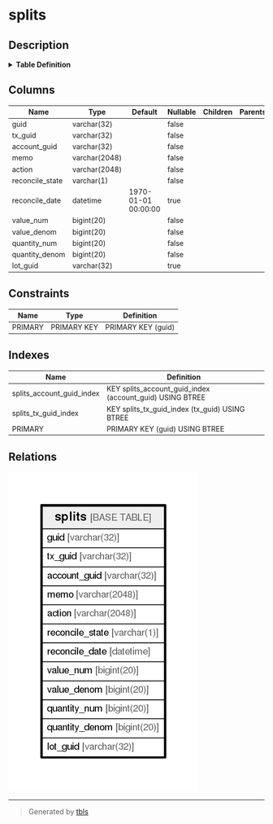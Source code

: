 # splits

## Description

<details>
<summary><strong>Table Definition</strong></summary>

```sql
CREATE TABLE `splits` (
  `guid` varchar(32) NOT NULL,
  `tx_guid` varchar(32) NOT NULL,
  `account_guid` varchar(32) NOT NULL,
  `memo` varchar(2048) NOT NULL,
  `action` varchar(2048) NOT NULL,
  `reconcile_state` varchar(1) NOT NULL,
  `reconcile_date` datetime DEFAULT '1970-01-01 00:00:00',
  `value_num` bigint(20) NOT NULL,
  `value_denom` bigint(20) NOT NULL,
  `quantity_num` bigint(20) NOT NULL,
  `quantity_denom` bigint(20) NOT NULL,
  `lot_guid` varchar(32) DEFAULT NULL,
  PRIMARY KEY (`guid`),
  KEY `splits_tx_guid_index` (`tx_guid`),
  KEY `splits_account_guid_index` (`account_guid`)
) ENGINE=InnoDB DEFAULT CHARSET=utf8
```

</details>

## Columns

| Name            | Type          | Default             | Nullable | Children | Parents | Comment |
| --------------- | ------------- | ------------------- | -------- | -------- | ------- | ------- |
| guid            | varchar(32)   |                     | false    |          |         |         |
| tx_guid         | varchar(32)   |                     | false    |          |         |         |
| account_guid    | varchar(32)   |                     | false    |          |         |         |
| memo            | varchar(2048) |                     | false    |          |         |         |
| action          | varchar(2048) |                     | false    |          |         |         |
| reconcile_state | varchar(1)    |                     | false    |          |         |         |
| reconcile_date  | datetime      | 1970-01-01 00:00:00 | true     |          |         |         |
| value_num       | bigint(20)    |                     | false    |          |         |         |
| value_denom     | bigint(20)    |                     | false    |          |         |         |
| quantity_num    | bigint(20)    |                     | false    |          |         |         |
| quantity_denom  | bigint(20)    |                     | false    |          |         |         |
| lot_guid        | varchar(32)   |                     | true     |          |         |         |

## Constraints

| Name    | Type        | Definition         |
| ------- | ----------- | ------------------ |
| PRIMARY | PRIMARY KEY | PRIMARY KEY (guid) |

## Indexes

| Name                      | Definition                                               |
| ------------------------- | -------------------------------------------------------- |
| splits_account_guid_index | KEY splits_account_guid_index (account_guid) USING BTREE |
| splits_tx_guid_index      | KEY splits_tx_guid_index (tx_guid) USING BTREE           |
| PRIMARY                   | PRIMARY KEY (guid) USING BTREE                           |

## Relations

![er](splits.png)

---

> Generated by [tbls](https://github.com/k1LoW/tbls)
